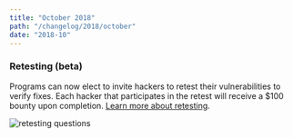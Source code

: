 ```yaml
---
title: "October 2018"
path: "/changelog/2018/october"
date: "2018-10"
---
```


### Retesting (beta)
Programs can now elect to invite hackers to retest their vulnerabilities to verify fixes. Each hacker that participates in the retest will receive a $100 bounty upon completion. [Learn more about retesting](/organizations/retesting.html).

![retesting questions](./images/october_2018_retesting.png)
